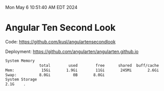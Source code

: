 Mon May  6 10:51:40 AM EDT 2024

# Angular Ten Second Look

Code: https://github.com/kusl/angulartensecondlook

Deployment: https://github.com/angularten/angularten.github.io

```bash
System Memory
               total        used        free      shared  buff/cache   available
Mem:            15Gi       1.9Gi        11Gi       245Mi       2.6Gi        13Gi
Swap:          8.0Gi          0B       8.0Gi
System Storage
2.1G	.
```
```bash
